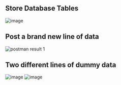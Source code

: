 ## Store Database Tables
![image](https://user-images.githubusercontent.com/91933327/150275218-b499a963-c223-4dd7-bbb1-3b9bb4bfb4c8.png)


## Post a brand new line of data
![postman result 1](https://user-images.githubusercontent.com/91933327/150274999-25413767-0006-4bbe-a39c-5a077e599a37.PNG)





## Two different lines of dummy data
![image](https://user-images.githubusercontent.com/91933327/150274949-159d6b47-fc09-4830-bec5-604c9a045343.png)
![image](https://user-images.githubusercontent.com/91933327/150275612-df80a45d-7b11-4ccd-acb5-841051cadf26.png)
